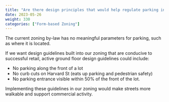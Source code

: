 ```yaml
---
title: "Are there design principles that would help regulate parking in form-based zoning by-laws?"
date: 2023-05-26
weight: 330
categories: ["Form-based Zoning"]
---
```

The current zoning by-law has no meaningful parameters for parking, such as where it is located.

If we want design guidelines built into our zoning that are conducive to successful retail, active ground floor design guidelines could include:

- No parking along the front of a lot
- No curb cuts on Harvard St (eats up parking and pedestrian safety)
- No parking entrance visible within 50% of the front of the lot.

Implementing these guidelines in our zoning would make streets more walkable and support commercial activity.
